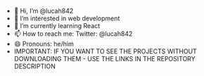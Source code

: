 - 👋 Hi, I’m @lucah842
- 👀 I’m interested in web development
- 🌱 I’m currently learning React
- 📫 How to reach me: Twitter: @lucah842
- 😄 Pronouns: he/him
- IMPORTANT: IF YOU WANT TO SEE THE PROJECTS WITHOUT DOWNLOADING THEM - USE THE LINKS IN THE REPOSITORY DESCRIPTION
